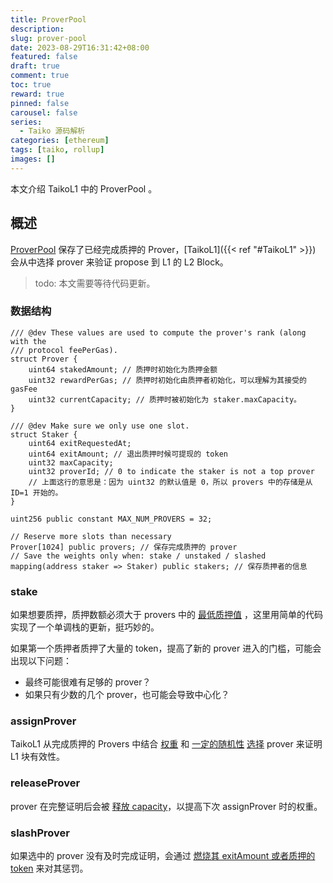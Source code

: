 ```yaml
---
title: ProverPool
description:
slug: prover-pool
date: 2023-08-29T16:31:42+08:00
featured: false
draft: true
comment: true
toc: true
reward: true
pinned: false
carousel: false
series:
  - Taiko 源码解析
categories: [ethereum]
tags: [taiko, rollup]
images: []
---
```


本文介绍 TaikoL1 中的 ProverPool 。

<!--more-->

## 概述

[ProverPool](https://github.com/taikoxyz/taiko-mono/blob/06ac4f015ca252e60bc6863a3154e9c22668893b/packages/protocol/contracts/L1/ProverPool.sol#L18) 保存了已经完成质押的 Prover，[TaikoL1]({{< ref "#TaikoL1" >}}) 会从中选择 prover 来验证 propose 到 L1 的 L2 Block。

> todo: 本文需要等待代码更新。

### 数据结构

```solidity
/// @dev These values are used to compute the prover's rank (along with the
/// protocol feePerGas).
struct Prover {
    uint64 stakedAmount; // 质押时初始化为质押金额
    uint32 rewardPerGas; // 质押时初始化由质押者初始化，可以理解为其接受的 gasFee
    uint32 currentCapacity; // 质押时被初始化为 staker.maxCapacity。
}

/// @dev Make sure we only use one slot.
struct Staker {
    uint64 exitRequestedAt;
    uint64 exitAmount; // 退出质押时候可提现的 token
    uint32 maxCapacity;
    uint32 proverId; // 0 to indicate the staker is not a top prover
    // 上面这行的意思是：因为 uint32 的默认值是 0，所以 provers 中的存储是从 ID=1 开始的。
}

uint256 public constant MAX_NUM_PROVERS = 32;

// Reserve more slots than necessary
Prover[1024] public provers; // 保存完成质押的 prover
// Save the weights only when: stake / unstaked / slashed
mapping(address staker => Staker) public stakers; // 保存质押者的信息
```

### stake

如果想要质押，质押数额必须大于 provers 中的 [最低质押值](https://github.com/taikoxyz/taiko-mono/blob/dfd23ca7de7cba179841603bd92ebc81b45949fb/packages/protocol/contracts/L1/ProverPool.sol#L328-L336) ，这里用简单的代码实现了一个单调栈的更新，挺巧妙的。

如果第一个质押者质押了大量的 token，提高了新的 prover 进入的门槛，可能会出现以下问题：

- 最终可能很难有足够的 prover？
- 如果只有少数的几个 prover，也可能会导致中心化？

### assignProver

TaikoL1 从完成质押的 Provers 中结合 [权重](https://github.com/taikoxyz/taiko-mono/blob/06ac4f015ca252e60bc6863a3154e9c22668893b/packages/protocol/contracts/L1/ProverPool.sol#L264) 和 [一定的随机性](https://github.com/taikoxyz/taiko-mono/blob/06ac4f015ca252e60bc6863a3154e9c22668893b/packages/protocol/contracts/L1/ProverPool.sol#L106) [选择](https://github.com/taikoxyz/taiko-mono/blob/06ac4f015ca252e60bc6863a3154e9c22668893b/packages/protocol/contracts/L1/ProverPool.sol#L442) prover 来证明 L1 块有效性。

### releaseProver

prover 在完整证明后会被 [释放 capacity](https://github.com/taikoxyz/taiko-mono/blob/06ac4f015ca252e60bc6863a3154e9c22668893b/packages/protocol/contracts/L1/ProverPool.sol#L127)，以提高下次 assignProver 时的权重。

### slashProver

如果选中的 prover 没有及时完成证明，会通过 [燃烧其 exitAmount 或者质押的 token](https://github.com/taikoxyz/taiko-mono/blob/06ac4f015ca252e60bc6863a3154e9c22668893b/packages/protocol/contracts/L1/ProverPool.sol#L160-L172) 来对其惩罚。
